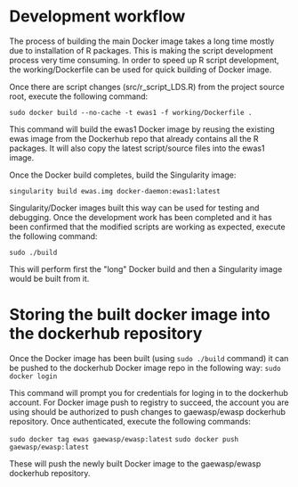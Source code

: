 # Development workflow

The process of building the main Docker image takes a long time mostly due to installation of R packages. This is making the script development process very time consuming. In order to speed up R script development, the working/Dockerfile can be used for quick building of Docker image. 


Once there are script changes (src/r_script_LDS.R) from the project source root, execute the following command:

`sudo docker build --no-cache -t ewas1 -f working/Dockerfile .`

This command will build the ewas1 Docker image by reusing the existing ewas image from the Dockerhub repo that already contains all the R packages. It will also copy the latest script/source files into the ewas1 image.

Once the Docker build completes, build the Singularity image:

`singularity build ewas.img docker-daemon:ewas1:latest`

Singularity/Docker images built this way can be used for testing and debugging. Once the development work has been completed and it has been confirmed that the modified scripts are working as expected, execute the following command:

`sudo ./build`

This will perform first the "long" Docker build and then a Singularity image would be built from it.

# Storing the built docker image into the dockerhub repository

Once the Docker image has been built (using `sudo ./build` command) it can be pushed to the dockerhub Docker image repo in the following way:
`sudo docker login`

This command will prompt you for credentials for loging in to the dockerhub account. For Docker image push to registry to succeed, the account you are using should be authorized to push changes to gaewasp/ewasp dockerhub repository. Once authenticated, execute the following commands:

`sudo docker tag ewas gaewasp/ewasp:latest`
`sudo docker push gaewasp/ewasp:latest`

These will push the newly built Docker image to the gaewasp/ewasp dockerhub repository.
